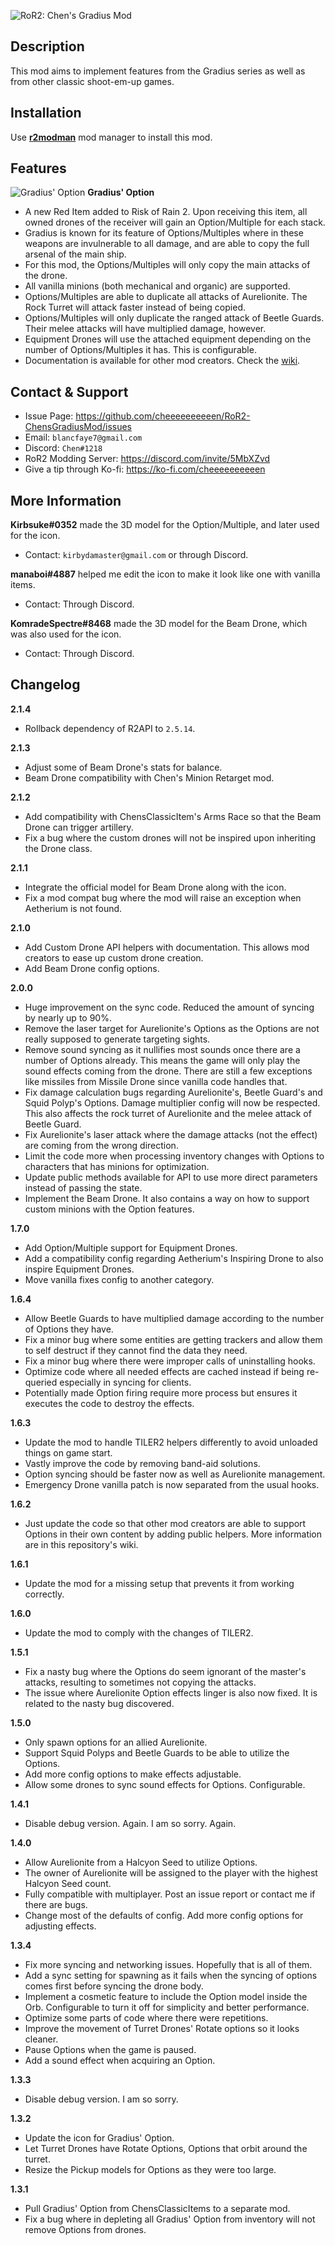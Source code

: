 ![RoR2: Chen's Gradius Mod](https://i.imgur.com/yIMFu24.png)

## Description

This mod aims to implement features from the Gradius series as well as from other classic shoot-em-up games.

## Installation

Use **[r2modman](https://thunderstore.io/package/ebkr/r2modman/)** mod manager to install this mod.

## Features

![Gradius' Option](https://puu.sh/GBI6M.png)
**Gradius' Option**
- A new Red Item added to Risk of Rain 2. Upon receiving this item, all owned drones of the receiver will gain an Option/Multiple for each stack.
- Gradius is known for its feature of Options/Multiples where in these weapons are invulnerable to all damage, and are able to copy the full arsenal of the main ship.
- For this mod, the Options/Multiples will only copy the main attacks of the drone.
- All vanilla minions (both mechanical and organic) are supported.
- Options/Multiples are able to duplicate all attacks of Aurelionite. The Rock Turret will attack faster instead of being copied.
- Options/Multiples will only duplicate the ranged attack of Beetle Guards. Their melee attacks will have multiplied damage, however.
- Equipment Drones will use the attached equipment depending on the number of Options/Multiples it has. This is configurable.
- Documentation is available for other mod creators. Check the [wiki](https://github.com/cheeeeeeeeeen/RoR2-ChensGradiusMod/wiki).

## Contact & Support

- Issue Page: https://github.com/cheeeeeeeeeen/RoR2-ChensGradiusMod/issues
- Email: `blancfaye7@gmail.com`
- Discord: `Chen#1218`
- RoR2 Modding Server: https://discord.com/invite/5MbXZvd
- Give a tip through Ko-fi: https://ko-fi.com/cheeeeeeeeeen

## More Information

**Kirbsuke#0352** made the 3D model for the Option/Multiple, and later used for the icon.
- Contact: `kirbydamaster@gmail.com` or through Discord.

**manaboi#4887** helped me edit the icon to make it look like one with vanilla items.
- Contact: Through Discord.

**KomradeSpectre#8468** made the 3D model for the Beam Drone, which was also used for the icon.
- Contact: Through Discord.

## Changelog

**2.1.4**
- Rollback dependency of R2API to `2.5.14`.

**2.1.3**
- Adjust some of Beam Drone's stats for balance.
- Beam Drone compatibility with Chen's Minion Retarget mod.

**2.1.2**
- Add compatibility with ChensClassicItem's Arms Race so that the Beam Drone can trigger artillery.
- Fix a bug where the custom drones will not be inspired upon inheriting the Drone class.

**2.1.1**
- Integrate the official model for Beam Drone along with the icon.
- Fix a mod compat bug where the mod will raise an exception when Aetherium is not found.

**2.1.0**
- Add Custom Drone API helpers with documentation. This allows mod creators to ease up custom drone creation.
- Add Beam Drone config options.

**2.0.0**
- Huge improvement on the sync code. Reduced the amount of syncing by nearly up to 90%.
- Remove the laser target for Aurelionite's Options as the Options are not really supposed to generate targeting sights.
- Remove sound syncing as it nullifies most sounds once there are a number of Options already. This means the game will only play the sound effects coming from the drone. There are still a few exceptions like missiles from Missile Drone since vanilla code handles that.
- Fix damage calculation bugs regarding Aurelionite's, Beetle Guard's and Squid Polyp's Options. Damage multiplier config will now be respected. This also affects the rock turret of Aurelionite and the melee attack of Beetle Guard.
- Fix Aurelionite's laser attack where the damage attacks (not the effect) are coming from the wrong direction.
- Limit the code more when processing inventory changes with Options to characters that has minions for optimization.
- Update public methods available for API to use more direct parameters instead of passing the state.
- Implement the Beam Drone. It also contains a way on how to support custom minions with the Option features.

**1.7.0**
- Add Option/Multiple support for Equipment Drones.
- Add a compatibility config regarding Aetherium's Inspiring Drone to also inspire Equipment Drones.
- Move vanilla fixes config to another category.

**1.6.4**
- Allow Beetle Guards to have multiplied damage according to the number of Options they have.
- Fix a minor bug where some entities are getting trackers and allow them to self destruct if they cannot find the data they need.
- Fix a minor bug where there were improper calls of uninstalling hooks.
- Optimize code where all needed effects are cached instead if being re-queried especially in syncing for clients.
- Potentially made Option firing require more process but ensures it executes the code to destroy the effects.

**1.6.3**
- Update the mod to handle TILER2 helpers differently to avoid unloaded things on game start.
- Vastly improve the code by removing band-aid solutions.
- Option syncing should be faster now as well as Aurelionite management.
- Emergency Drone vanilla patch is now separated from the usual hooks.

**1.6.2**
- Just update the code so that other mod creators are able to support Options in their own content by adding public helpers. More information are in this repository's wiki.

**1.6.1**
- Update the mod for a missing setup that prevents it from working correctly.

**1.6.0**
- Update the mod to comply with the changes of TILER2.

**1.5.1**
- Fix a nasty bug where the Options do seem ignorant of the master's attacks, resulting to sometimes not copying the attacks.
- The issue where Aurelionite Option effects linger is also now fixed. It is related to the nasty bug discovered.

**1.5.0**
- Only spawn options for an allied Aurelionite.
- Support Squid Polyps and Beetle Guards to be able to utilize the Options.
- Add more config options to make effects adjustable.
- Allow some drones to sync sound effects for Options. Configurable.

**1.4.1**
- Disable debug version. Again. I am so sorry. Again.

**1.4.0**
- Allow Aurelionite from a Halcyon Seed to utilize Options.
- The owner of Aurelionite will be assigned to the player with the highest Halcyon Seed count.
- Fully compatible with multiplayer. Post an issue report or contact me if there are bugs.
- Change most of the defaults of config. Add more config options for adjusting effects.

**1.3.4**
- Fix more syncing and networking issues. Hopefully that is all of them.
- Add a sync setting for spawning as it fails when the syncing of options comes first before syncing the drone body.
- Implement a cosmetic feature to include the Option model inside the Orb. Configurable to turn it off for simplicity and better performance.
- Optimize some parts of code where there were repetitions.
- Improve the movement of Turret Drones' Rotate options so it looks cleaner.
- Pause Options when the game is paused.
- Add a sound effect when acquiring an Option.

**1.3.3**
- Disable debug version. I am so sorry.

**1.3.2**
- Update the icon for Gradius' Option.
- Let Turret Drones have Rotate Options, Options that orbit around the turret.
- Resize the Pickup models for Options as they were too large.

**1.3.1**
- Pull Gradius' Option from ChensClassicItems to a separate mod.
- Fix a bug where in depleting all Gradius' Option from inventory will not remove Options from drones.
